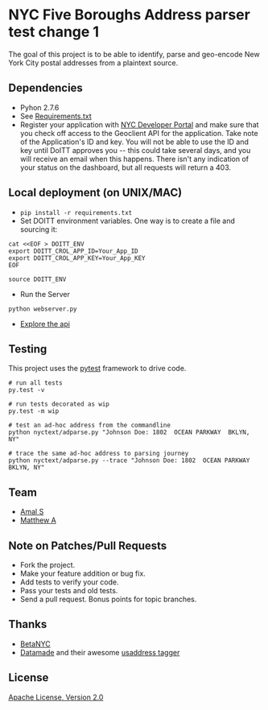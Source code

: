 # NYC Five Boroughs Address parser test change 1

The goal of this project is to be able to identify, parse and geo-encode
New York City postal addresses from a plaintext source.

## Dependencies

  * Pyhon 2.7.6
  * See [Requirements.txt](./requirements.txt)
  * Register your application with [NYC Developer Portal](https://developer.cityofnewyork.us/)
    and make sure that you check off access to the Geoclient API for
    the application. Take note of the Application's ID and key. You will not be
    able to use the ID and key until DoITT approves you -- this could take
    several days, and you will receive an email when this happens. There isn't
    any indication of your status on the dashboard, but all requests will
    return a 403.

## Local deployment (on UNIX/MAC)
 * ```pip install -r requirements.txt```
 * Set DOITT environment variables. One way is to create a file
   and sourcing it:
```
cat <<EOF > DOITT_ENV
export DOITT_CROL_APP_ID=Your_App_ID
export DOITT_CROL_APP_KEY=Your_App_KEY
EOF

source DOITT_ENV
```

* Run the Server
```
python webserver.py
```

* [Explore the api](http://localhost:5000/api)

## Testing

This project uses the [pytest](http://pytest.org/latest/) framework to drive code.

```
# run all tests
py.test -v

# run tests decorated as wip
py.test -m wip

# test an ad-hoc address from the commandline
python nyctext/adparse.py "Johnson Doe: 1802  OCEAN PARKWAY  BKLYN, NY"

# trace the same ad-hoc address to parsing journey
python nyctext/adparse.py --trace "Johnson Doe: 1802  OCEAN PARKWAY  BKLYN, NY"

```

## Team

* [Amal S](https://github.com/cds-amal)
* [Matthew A](https://github.com/mattalhonte)

## Note on Patches/Pull Requests

* Fork the project.
* Make your feature addition or bug fix.
* Add tests to verify your code.
* Pass your tests and old tests.
* Send a pull request. Bonus points for topic branches.

## Thanks

* [BetaNYC](http://betanyc.us/)
* [Datamade](http://datamade.us/) and their awesome [usaddress tagger](https://github.com/datamade/usaddress)

## License
[Apache License, Version 2.0](LICENSE)
